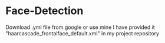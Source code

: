 # Face-Detection
Download .yml file from google or use mine I have provided it "haarcascade_frontalface_default.xml" in my project repository
